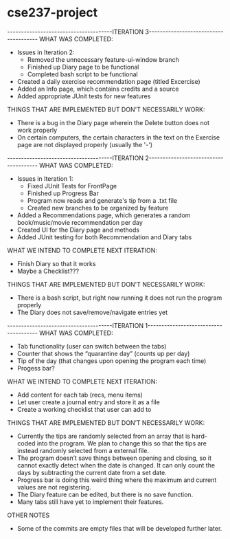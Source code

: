 # cse237-project

--------------------------------------ITERATION 3--------------------------------------
WHAT WAS COMPLETED:
- Issues in Iteration 2:
	- Removed the unnecessary feature-ui-window branch
	- Finished up Diary page to be functional
	- Completed bash script to be functional
- Created a daily exercise recommendation page (titled Excercise)
- Added an Info page, which contains credits and a source
- Added appropriate JUnit tests for new features

THINGS THAT ARE IMPLEMENTED BUT DON'T NECESSARILY WORK:
- There is a bug in the Diary page wherein the Delete button does not work properly
- On certain computers, the certain characters in the text on the Exercise page are not displayed properly (usually the '-') 

--------------------------------------ITERATION 2--------------------------------------
WHAT WAS COMPLETED:
- Issues in Iteration 1:
	- Fixed JUnit Tests for FrontPage
	- Finished up Progress Bar
	- Program now reads and generate's tip from a .txt file
	- Created new branches to be organized by feature
- Added a Recommendations page, which generates a random book/music/movie recommendation per day
- Created UI for the Diary page and methods
- Added JUnit testing for both Recommendation and Diary tabs

WHAT WE INTEND TO COMPLETE NEXT ITERATION:
- Finish Diary so that it works
- Maybe a Checklist???

THINGS THAT ARE IMPLEMENTED BUT DON'T NECESSARILY WORK:
- There is a bash script, but right now running it does not run the program properly
- The Diary does not save/remove/navigate entries yet


--------------------------------------ITERATION 1--------------------------------------
WHAT WAS COMPLETED:

- Tab functionality (user can switch between the tabs)
- Counter that shows the “quarantine day” (counts up per day)
- Tip of the day (that changes upon opening the program each time)
- Progess bar?

WHAT WE INTEND TO COMPLETE NEXT ITERATION:
- Add content for each tab (recs, menu items)
- Let user create a journal entry and store it as a file
- Create a working checklist that user can add to

THINGS THAT ARE IMPLEMENTED BUT DON’T NECESSARILY WORK:

- Currently the tips are randomly selected from an array that is hard-coded into the program. We plan to change this so that the tips are instead randomly selected from a external file.
- The program doesn’t save things between opening and closing, so it cannot exactly detect when the date is changed. It can only count the days by subtracting the current date from a set date.
- Progress bar is doing this weird thing where the maximum and current values are not registering.
- The Diary feature can be edited, but there is no save function.
- Many tabs still have yet to implement their features.

OTHER NOTES

- Some of the commits are empty files that will be developed further later.
